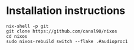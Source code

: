 # Installation instructions

```
nix-shell -p git
git clone https://github.com/canal90/nixos
cd nixos
sudo nixos-rebuild switch --flake .#audioproc1
```
